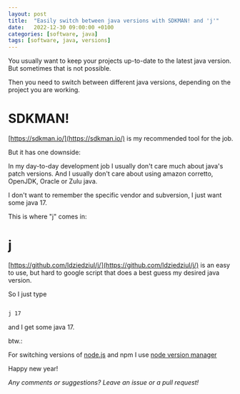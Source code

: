 ```yaml
---
layout: post
title:  "Easily switch between java versions with SDKMAN! and 'j'"
date:   2022-12-30 09:00:00 +0100
categories: [software, java]
tags: [software, java, versions]
---
```


You usually want to keep your projects up-to-date to the latest java version. But sometimes that is not possible.

Then you need to switch between different java versions, depending on the project you are working.

# SDKMAN!

[https://sdkman.io/](https://sdkman.io/) is my recommended tool for the job.

But it has one downside:

In my day-to-day development job I usually don't care much about java's patch versions.
And I usually don't care about using amazon corretto, OpenJDK, Oracle or Zulu java.

I don't want to remember the specific vendor and subversion, I just want some java 17.

This is where "j" comes in:

# j

[https://github.com/ldziedziul/j/](https://github.com/ldziedziul/j/) is an easy to use, but hard to google script that does a best guess my desired java version.

So I just type

```bash

j 17

```

and I get some java 17.


btw.:

For switching versions of [node.js](https://nodejs.org/) and npm I use [node version manager](https://github.com/nvm-sh/nvm)

Happy new year!

  


*Any comments or suggestions? Leave an issue or a pull request!*
